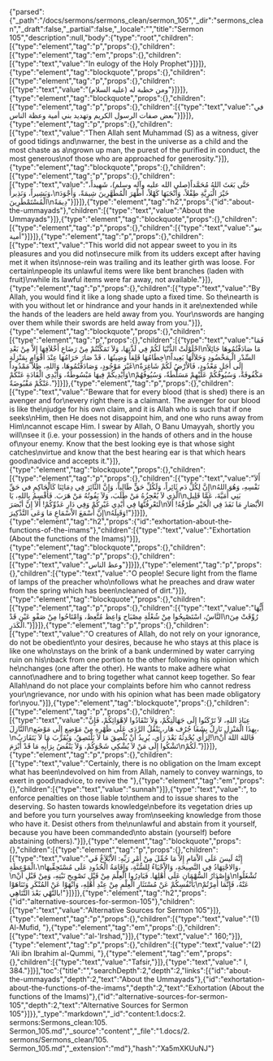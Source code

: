 {"parsed":{"_path":"/docs/sermons/sermons_clean/sermon_105","_dir":"sermons_clean","_draft":false,"_partial":false,"_locale":"","title":"Sermon 105","description":null,"body":{"type":"root","children":[{"type":"element","tag":"p","props":{},"children":[{"type":"element","tag":"em","props":{},"children":[{"type":"text","value":"In eulogy of the Holy Prophet"}]}]},{"type":"element","tag":"blockquote","props":{},"children":[{"type":"element","tag":"p","props":{},"children":[{"type":"text","value":"ومن خطبة له (عليه السلام)"}]}]},{"type":"element","tag":"blockquote","props":{},"children":[{"type":"element","tag":"p","props":{},"children":[{"type":"text","value":"في بعض صفات الرسول الكريم وتهديد بني أمية وعظة الناس"}]}]},{"type":"element","tag":"p","props":{},"children":[{"type":"text","value":"Then Allah sent Muhammad (S) as a witness, giver of good tidings and\nwarner, the best in the universe as a child and the most chaste as a\ngrown up man, the purest of the purified in conduct, the most generous\nof those who are approached for generosity."}]},{"type":"element","tag":"blockquote","props":{},"children":[{"type":"element","tag":"p","props":{},"children":[{"type":"text","value":"حَتَّى بَعَثَ اللهُ مُحَمَّداً(صلى الله عليه وآله وسلم)، شَهِيداً، وَبَشِيراً، وَنَذِيراً،\nخَيْرَ الْبَرِيَّةِ طِفْلاً، وَأَنْجَبَهَا كَهْلاً، أَطْهَرَ الْمُطَهَّرِينَ شِيمَةً، وَأَجْوَدَ الْمُسْتَمْطَرِينَ\nدِيمَةً"}]}]},{"type":"element","tag":"h2","props":{"id":"about-the-ummayads"},"children":[{"type":"text","value":"About the Ummayads"}]},{"type":"element","tag":"blockquote","props":{},"children":[{"type":"element","tag":"p","props":{},"children":[{"type":"text","value":"بنو أمية"}]}]},{"type":"element","tag":"p","props":{},"children":[{"type":"text","value":"This world did not appear sweet to you in its pleasures and you did not\nsecure milk from its udders except after having met it when its\nnose-rein was trailing and its leather girth was loose. For certain\npeople its unlawful items were like bent branches (laden with fruit)\nwhile its lawful items were far away, not available."}]},{"type":"element","tag":"p","props":{},"children":[{"type":"text","value":"By Allah, you would find it like a long shade upto a fixed time. So the\nearth is with you without let or hindrance and your hands in it are\nextended while the hands of the leaders are held away from you. Your\nswords are hanging over them while their swords are held away from you."}]},{"type":"element","tag":"blockquote","props":{},"children":[{"type":"element","tag":"p","props":{},"children":[{"type":"text","value":"فَمَا احْلَوْلَتْ الدُّنْيَا لَكُمْ فِي لَذَّتِهَا، وَلاَ تَمَكَّنْتُمْ مِنْ رَضَاعِ أَخْلاَفِهَا إِلاَّ مِنْ بَعْدِ\nمَا صَادَفْتُمُوهَا جَائِلاً خِطَامُهَا قَلِقاً وَضِينُهَا ، قَدْ صَارَ حَرَامُهَا عِنْدَ أَقْوَامٍ بِمَنْزِلَةِ\nالسِّدْر الْـمَخْضُودِ وَحَلاَلُهَا بَعِيداً غَيْرَ مَوْجُودٍ، وَصَادَفْتُمُوهَا، وَاللهِ، ظِلاًّ مَمْدُوداً\nإِلَى أَجَلٍ مَعْدُودٍ، فَالاْرْضُ لَكُمْ شَاغِرَةٌ وَأَيْدِيكُمْ فِيهَا مَبْسُوطَةٌ، وَأَيْدِي الْقَادَةِ عَنْكُمْ\nمَكْفُوفَةٌ، وَسُيُوفُكُمْ عَلَيْهِمْ مَسَلَّطَةٌ، وَسُيُوفُهُمْ عَنْكُمْ مَقْبُوضَةٌ."}]}]},{"type":"element","tag":"p","props":{},"children":[{"type":"text","value":"Beware that for every blood (that is shed) there is an avenger and for\nevery right there is a claimant. The avenger for our blood is like the\njudge for his own claim, and it is Allah who is such that if one seeks\nHim, then He does not disappoint him, and one who runs away from Him\ncannot escape Him. I swear by Allah, O Banu Umayyah, shortly you will\nsee it (i.e. your possession) in the hands of others and in the house of\nyour enemy. Know that the best looking eye is that whose sight catches\nvirtue and know that the best hearing ear is that which hears good\nadvice and accepts it."}]},{"type":"element","tag":"blockquote","props":{},"children":[{"type":"element","tag":"p","props":{},"children":[{"type":"text","value":"أَلاَ إِنَّ لِكُلِّ دَم ثَائِراً، وَلَكُلِّ حَقٍّ طَالِباً، وَإِنَّ الثَّائِرَ فِي دِمَائِنَا كَالْحَاكِمِ في حَقِّ\nنَفْسِهِ، وَهُوَ اللهُ الَّذِي لاَ يُعْجِزُهُ مَنْ طَلَبَ، وَلاَ يَفُوتُهُ مَنْ هَرَبَ. فَأُقْسِمُ بِاللهِ، يَا\nبَنِي أُمَيَّةَ، عَمَّا قَلِيل لَتَعْرِفُنَّهَا فِي أَيْدِي غَيْرِكُمْ وَفِي دَارِ عَدُوِّكُمْ! أَلاَ إِنَّ أبْصَرَ\nالاْبْصَارِ مَا نَفَذَ فِي الْخَيْرِ طَرْفُهُ! أَلاَ إِنَّ أَسْمَعَ الاْسْمَاعِ مَا وَعَى التَّذْكِيرَ\nوَقَبِلَهُ!"}]}]},{"type":"element","tag":"h2","props":{"id":"exhortation-about-the-functions-of-the-imams"},"children":[{"type":"text","value":"Exhortation (About the functions of the Imams)"}]},{"type":"element","tag":"blockquote","props":{},"children":[{"type":"element","tag":"p","props":{},"children":[{"type":"text","value":"وعظ الناس"}]}]},{"type":"element","tag":"p","props":{},"children":[{"type":"text","value":"O people! Secure light from the flame of lamps of the preacher who\nfollows what he preaches and draw water from the spring which has been\ncleaned of dirt."}]},{"type":"element","tag":"blockquote","props":{},"children":[{"type":"element","tag":"p","props":{},"children":[{"type":"text","value":"أَيُّهَا النَّاسُ، اسْتَصْبِحُوا مِنْ شُعْلَةِ مِصْبَاح وَاعِظ مُتَّعِظ، وَامْتَاحُوا مِنْ صَفْوِ عَيْن قَدْ\nرُوِّقَتْ مِنَ الْكَدَرِ."}]}]},{"type":"element","tag":"p","props":{},"children":[{"type":"text","value":"O creatures of Allah, do not rely on your ignorance, do not be obedient\nto your desires, because he who stays at this place is like one who\nstays on the brink of a bank undermined by water carrying ruin on his\nback from one portion to the other following his opinion which he\nchanges (one after the other). He wants to make adhere what cannot\nadhere and to bring together what cannot keep together. So fear Allah\nand do not place your complaints before him who cannot redress your\ngrievance, nor undo with his opinion what has been made obligatory for\nyou."}]},{"type":"element","tag":"blockquote","props":{},"children":[{"type":"element","tag":"p","props":{},"children":[{"type":"text","value":"عِبَادَ اللهِ، لاَ تَرْكَنُوا إِلَى جَهَالَتِكُمْ، وَلاَ تَنْقَادُوا لاِهْوَائِكُمْ، فَإِنَّ النَّازِلَ\nبِهذَا الْمَنْزِلِ نَازِلٌ بِشَفَا جُرُف هَار، يَنْقُلُ الرَّدَى عَلَى ظَهْرِهِ مِنْ مَوْضِع إِلَى مَوْضَع،\nلِرَأْي يُحْدِثُهُ بَعْدَ رَأْي، يُرِيدُ أَنْ يُلْصِقَ مَا لاَ يَلْتَصِقُ، وَيُقَرِّبَ مَا لاَ يَتَقَارَبُ!\nفَاللهَ اللهَ أَنْ تَشْكُوا إِلَى مَنْ لاَ يُشْكِي شَجْوَكُمْ، وَلاَ يَنْقُضُ بِرَأْيِهِ مَا قَدْ أَبْرَمَ\nلَكُمْ."}]}]},{"type":"element","tag":"p","props":{},"children":[{"type":"text","value":"Certainly, there is no obligation on the Imam except what has been\ndevolved on him from Allah, namely to convey warnings, to exert in good\nadvice, to revive the "},{"type":"element","tag":"em","props":{},"children":[{"type":"text","value":"sunnah"}]},{"type":"text","value":", to enforce penalties on those liable to\nthem and to issue shares to the deserving. So hasten towards knowledge\nbefore its vegetation dries up and before you turn yourselves away from\nseeking knowledge from those who have it. Desist others from the\nunlawful and abstain from it yourself, because you have been commanded\nto abstain (yourself) before abstaining (others)."}]},{"type":"element","tag":"blockquote","props":{},"children":[{"type":"element","tag":"p","props":{},"children":[{"type":"text","value":"إِنَّهُ لَيسَ عَلَى الاْمَامِ إِلاَّ مَا حُمِّلَ مِنْ أَمْرِ رَبِّهِ: الاْبْلاَغُ فَي الْمَوْعِظَةِ،\nوَالاجْتِهَادُ فِي النَّصِيحَةِ، وَالاْحْيَاءُ لِلسُّنَّةِ، وَإِقَامَةُ الْحُدُودِ عَلَى مُسْتَحِقِّيهَا،\nوَإِصْدَارُ السُّهْمَانِ عَلَى أَهْلِهَا. فَبَادِرُوا الْعِلْمَ مِنْ قَبْلِ تَصْوِيحِ نَبْتِهِ، وَمِنْ قَبْلِ أَنْ\nتُشْغَلُوا بَأَنْفُسِكُمْ عَنْ مُسْتَثَارِ الْعِلْمِ مِنْ عِنْدِ أَهْلِهِ، وَانْهَوْا عَنْ المُنْكَرِ وَتَنَاهَوْا\nعَنْهُ، فَإِنَّمَا أُمِرْتُمْ بالنَّهْي بَعْدَ التَّنَاهِي!"}]}]},{"type":"element","tag":"h2","props":{"id":"alternative-sources-for-sermon-105"},"children":[{"type":"text","value":"Alternative Sources for Sermon 105"}]},{"type":"element","tag":"p","props":{},"children":[{"type":"text","value":"(1) Al-Mufid, "},{"type":"element","tag":"em","props":{},"children":[{"type":"text","value":"al-'Irshad,"}]},{"type":"text","value":" 160;"}]},{"type":"element","tag":"p","props":{},"children":[{"type":"text","value":"(2) 'Ali ibn Ibrahim al-Qummi, "},{"type":"element","tag":"em","props":{},"children":[{"type":"text","value":"Tafsir,"}]},{"type":"text","value":" I, 384."}]}],"toc":{"title":"","searchDepth":2,"depth":2,"links":[{"id":"about-the-ummayads","depth":2,"text":"About the Ummayads"},{"id":"exhortation-about-the-functions-of-the-imams","depth":2,"text":"Exhortation (About the functions of the Imams)"},{"id":"alternative-sources-for-sermon-105","depth":2,"text":"Alternative Sources for Sermon 105"}]}},"_type":"markdown","_id":"content:1.docs:2. sermons:Sermons_clean:105. Sermon_105.md","_source":"content","_file":"1.docs/2. sermons/Sermons_clean/105. Sermon_105.md","_extension":"md"},"hash":"Xa5mXKUuNJ"}